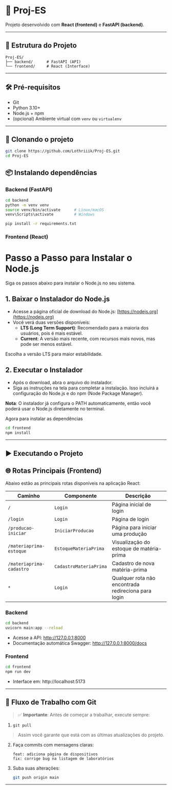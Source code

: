 
# 🚀 Proj-ES

Projeto desenvolvido com **React (frontend)** e **FastAPI (backend)**. 

---

## 📁 Estrutura do Projeto

```
Proj-ES/
├── backend/      # FastAPI (API)
└── frontend/     # React (Interface)
```

---

## 🛠️ Pré-requisitos

- Git
- Python 3.10+
- Node.js + npm
- (opcional) Ambiente virtual com `venv` ou `virtualenv`

---

## 🚧 Clonando o projeto

```bash
git clone https://github.com/Lothriiik/Proj-ES.git
cd Proj-ES
```

## 📦 Instalando dependências

### Backend (FastAPI)

```bash
cd backend
python -m venv venv
source venv/bin/activate      # Linux/macOS
venv\Scripts\activate         # Windows

pip install -r requirements.txt
```

### Frontend (React)

# Passo a Passo para Instalar o Node.js

Siga os passos abaixo para instalar o Node.js no seu sistema.

## 1. Baixar o Instalador do Node.js

- Acesse a página oficial de download do Node.js: [https://nodejs.org](https://nodejs.org)
- Você verá duas versões disponíveis:
  - **LTS (Long Term Support)**: Recomendado para a maioria dos usuários, pois é mais estável.
  - **Current**: A versão mais recente, com recursos mais novos, mas pode ser menos estável.

Escolha a versão LTS para maior estabilidade.

## 2. Executar o Instalador

- Após o download, abra o arquivo do instalador.
- Siga as instruções na tela para completar a instalação. Isso incluirá a configuração do Node.js e do npm (Node Package Manager).

**Nota**: O instalador já configura o PATH automaticamente, então você poderá usar o Node.js diretamente no terminal.

Agora para instalar as dependências

```bash
cd frontend
npm install
```

---

## ▶️ Executando o Projeto

## 🌐 Rotas Principais (Frontend)

Abaixo estão as principais rotas disponíveis na aplicação React:

| Caminho                    | Componente             | Descrição                                         |
|---------------------------|------------------------|---------------------------------------------------|
| `/`                       | `Login`                | Página inicial de login                           |
| `/login`                  | `Login`                | Página de login                                   |
| `/producao-iniciar`       | `IniciarProducao`      | Página para iniciar uma produção                  |
| `/materiaprima-estoque`   | `EstoqueMateriaPrima`  | Visualização do estoque de matéria-prima          |
| `/materiaprima-cadastro`  | `CadastroMateriaPrima` | Cadastro de nova matéria-prima                    |
| `*`                       | `Login`                | Qualquer rota não encontrada redireciona para login |


### Backend

```bash
cd backend
uvicorn main:app --reload
```

- Acesse a API: http://127.0.0.1:8000
- Documentação automática Swagger: http://127.0.0.1:8000/docs

### Frontend

```bash
cd frontend
npm run dev
```

- Interface em: http://localhost:5173

---

## 🔁 Fluxo de Trabalho com Git
> ✅ **Importante**: Antes de começar a trabalhar, execute sempre:
1.  `git pull`
> Assim você garante que está com as últimas atualizações do projeto.

2. Faça commits com mensagens claras:
   ```
   feat: adiciona página de dispositivos
   fix: corrige bug na listagem de laboratórios
   ```
3. Suba suas alterações:
   ```bash
   git push origin main

   ```

---

